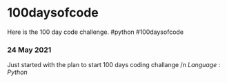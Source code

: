 # 100daysofcode
Here is the 100 day code challenge. #python #100daysofcode

### 24 May 2021
Just started with the plan to start 100 days coding challange /n
*Language* : *Python*
